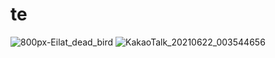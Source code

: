 # te
![800px-Eilat_dead_bird](https://user-images.githubusercontent.com/86239470/122839637-610d8180-d333-11eb-9c83-ed96be3429f7.jpg)
![KakaoTalk_20210622_003544656](https://user-images.githubusercontent.com/86239470/122839647-65d23580-d333-11eb-9a99-d61cded112e0.jpg)

